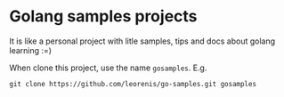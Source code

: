 # Golang samples projects

It is like a personal project with litle samples, tips and docs about golang learning :=)

When clone this project, use the name `gosamples`. E.g. 

```
git clone https://github.com/leorenis/go-samples.git gosamples
```
